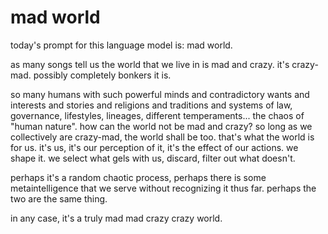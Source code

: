 # mad world

today's prompt for this language model is: mad world.

as many songs tell us the world that we live in is mad and crazy. it's crazy-mad. possibly completely bonkers it is.

so many humans with such powerful minds and contradictory wants and interests and stories and religions and traditions and systems of law, governance, lifestyles, lineages, different temperaments... the chaos of "human nature". how can the world not be mad and crazy? so long as we collectively are crazy-mad, the world shall be too. that's what the world is for us. it's us, it's our perception of it, it's the effect of our actions. we shape it. we select what gels with us, discard, filter out what doesn't.

perhaps it's a random chaotic process, perhaps there is some metaintelligence that we serve without recognizing it thus far. perhaps the two are the same thing.

in any case, it's a truly mad mad crazy crazy world.